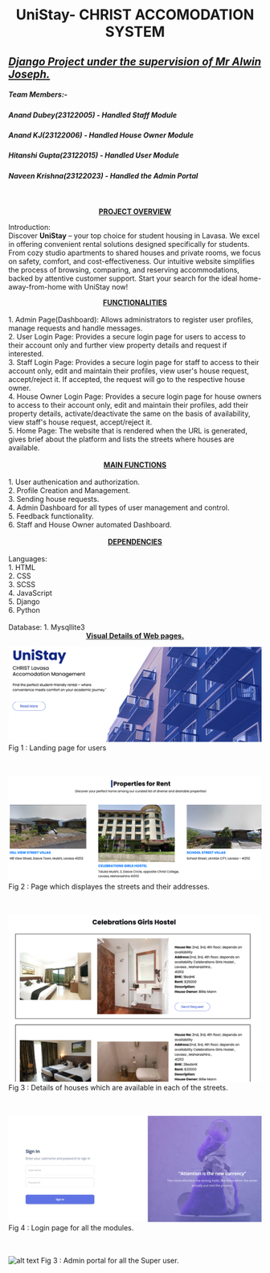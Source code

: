 # <center> UniStay- CHRIST ACCOMODATION SYSTEM</center>

## <u><i>Django Project under the supervision of Mr Alwin Joseph.</i></u>

##### Team Members:-
##### Anand Dubey(23122005) - Handled Staff Module
##### Anand KJ(23122006) - Handled House Owner Module
##### Hitanshi Gupta(23122015) - Handled User Module
##### Naveen Krishna(23122023) - Handled the Admin Portal
<br>

<b><u><center>PROJECT OVERVIEW</center></u></b>

Introduction:<br>
Discover <b>UniStay</b> – your top choice for student housing in Lavasa. We excel in offering convenient rental solutions designed specifically for students. From cozy studio apartments to shared houses and private rooms, we focus on safety, comfort, and cost-effectiveness. Our intuitive website simplifies the process of browsing, comparing, and reserving accommodations, backed by attentive customer support. Start your search for the ideal home-away-from-home with UniStay now!

<center><b><u>FUNCTIONALITIES</u></b></center><br>
1. Admin Page(Dashboard): Allows administrators to register user profiles, manage requests and handle messages.<br>
2. User Login Page: Provides a secure login page for users to access to their account only and further view property details and request if interested.<br>
3. Staff Login Page: Provides a secure login page for staff to access to their account only, edit and maintain their profiles, view user's house request, accept/reject it. If accepted, the request will go to the respective house owner.<br>
4. House Owner Login Page: Provides a secure login page for house owners to access to their account only, edit and maintain their profiles, add their property details, activate/deactivate the same on the basis of availability, view staff's house request, accept/reject it. <br>
5. Home Page: The website that is rendered when the URL is generated, gives brief about the platform and lists the streets where houses are available.<br>
<br>
<center><b><u>MAIN FUNCTIONS </u></b></center><br>
1. User authenication and authorization. <br>
2. Profile Creation and Management. <br>
3. Sending house requests.<br>
4. Admin Dashboard for all types of user management and control.<br>
5. Feedback functionality.<br>
6. Staff and House Owner automated Dashboard.<br>
<br>
<center><b><u> DEPENDENCIES</u></b></center><br>
Languages: <br>
1. HTML <br>
2. CSS <br>
3. SCSS <br>
4. JavaScript <br>
5. Django <br>
6. Python <br>
<br>
Database:
1. Mysqllite3

<center><b><u>Visual Details of Web pages. </u></b></center>

![alt text](<Images/Screenshot 2024-02-06 at 10.03.54.png>)
Fig 1 : Landing page for users
<br>
<br>
<br>

![alt text](<Images/Screenshot 2024-02-06 at 10.04.13.png>)
Fig 2 : Page which displayes the streets and their addresses.
<br>
<br>
<br>

![alt text](<Images/Screenshot 2024-02-06 at 10.05.33.png>)
Fig 3 : Details of houses which are available in each of the streets.
<br>
<br>
<br>

![alt text](<Images/Screenshot 2024-02-06 at 10.04.34.png>)
Fig 4 : Login page for all the modules.
<br>
<br>
<br>

![alt text](<Images/Screenshot 2024-02-07 at 12.22.43 PM (1).png>)
Fig 3 : Admin portal for all the Super user.
<br>
<br>
<br>
